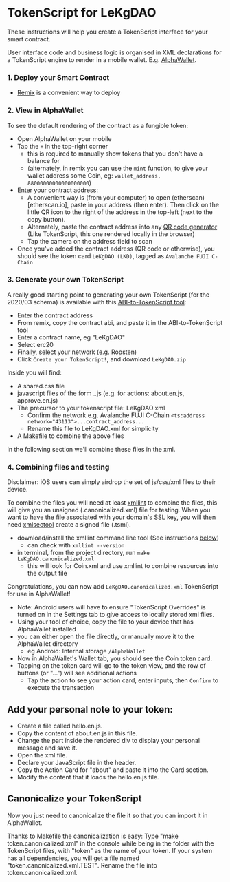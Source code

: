 # TokenScript for LeKgDAO

These instructions will help you create a TokenScript interface for your smart contract.

User interface code and business logic is organised in XML declarations for a TokenScript engine to render in a mobile wallet. E.g. [AlphaWallet](https://alphawallet.com/).


### 1. Deploy your Smart Contract

* [Remix](remix.ethereum.org) is a convenient way to deploy


### 2. View in AlphaWallet

To see the default rendering of the contract as a fungible token:

* Open AlphaWallet on your mobile
* Tap the `+` in the top-right corner
  * this is required to manually show tokens that you don't have a balance for
  * (alternately, in remix you can use the `mint` function, to give your wallet address some Coin, eg: `wallet_address, 88000000000000000000`)
* Enter your contract address:
  * A convenient way is (from your computer) to open (etherscan)[etherscan.io], paste in your address (then enter). Then click on the little QR icon to the right of the address in the top-left (next to the copy button).
  * Alternately, paste the contract address into any [QR code generator](https://www.cssscript.com/demo/flexible-client-side-qr-code-generator/) (Like TokenScript, this one rendered locally in the browser)
  * Tap the camera on the address field to scan
* Once you've added the contract address (QR code or otherwise), you should see the token card `LeKgDAO (LKD)`, tagged as `Avalanche FUJI C-Chain`


### 3. Generate your own TokenScript

A really good starting point to generating your own TokenScript (for the 2020/03 schema) is available with this [ABI-to-TokenScript tool](https://alphawallet.github.io/ABI-to-TokenScript/):

* Enter the contract address
* From remix, copy the contract abi, and paste it in the ABI-to-TokenScript tool
* Enter a contract name, eg "LeKgDAO"
* Select erc20 
* Finally, select your network (e.g. Ropsten)
* Click `Create your TokenScript!`, and download `LeKgDAO.zip`

Inside you will find:
* A shared.css file
* javascript files of the form <name>.<lang>.js (e.g. for actions: about.en.js, approve.en.js)
* The precursor to your tokenscript file: LeKgDAO.xml
  * Confirm the network e.g. Avalanche FUJI C-Chain `<ts:address network="43113">...contract_address...`
  * Rename this file to LeKgDAO.xml for simplicity
* A Makefile to combine the above files

In the following section we'll combine these files in the xml.


### 4. Combining files and testing

Disclaimer: iOS users can simply airdrop the set of js/css/xml files to their device.

To combine the files you will need at least [xmllint](#xmllint) to combine the files, this will give you an unsigned (.canonicalized.xml) file for testing.
When you want to have the file associated with your domain's SSL key, you will then need [xmlsectool](#xmlsectool-optional-signing) create a signed file (.tsml).

* download/install the xmllint command line tool (See instructions [below](#xmllint))
  * can check with `xmllint --version`
* in terminal, from the project directory, run `make LeKgDAO.canonicalized.xml`
  * this will look for Coin.xml and use xmllint to combine resources into the output file

Congratulations, you can now add `LeKgDAO.canonicalized.xml` TokenScript for use in AlphaWallet!

* Note: Android users will have to ensure "TokenScript Overrides" is turned on in the Settings tab to give access to locally stored xml files.
* Using your tool of choice, copy the file to your device that has AlphaWallet installed
* you can either open the file directly, or manually move it to the AlphaWallet directory
  * eg Android: Internal storage `/AlphaWallet`
* Now in AlphaWallet's Wallet tab, you should see the Coin token card.
* Tapping on the token card will go to the token view, and the row of buttons (or "...") will see additional actions
  * Tap the action to see your action card, enter inputs, then `Confirm` to execute the transaction


## Add your personal note to your token:

* Create a file called hello.en.js.
* Copy the content of about.en.js in this file.
* Change the part inside the rendered div to display your personal message and save it.
* Open the xml file.
* Declare your JavaScript file in the header.
* Copy the Action Card for "about" and paste it into the Card section.
* Modify the content that it loads the hello.en.js file.

## Canonicalize your TokenScript

Now you just need to canonicalize the file it so that you can import it in AlphaWallet.

Thanks to Makefile the canonicalization is easy: Type "make token.canonicalized.xml" in the console while being in the folder with the TokenScript files, with "token" as the name of your token. If your system has all dependencies, you will get a file named "token.canonicalized.xml.TEST". Rename the file into token.canonicalized.xml.
